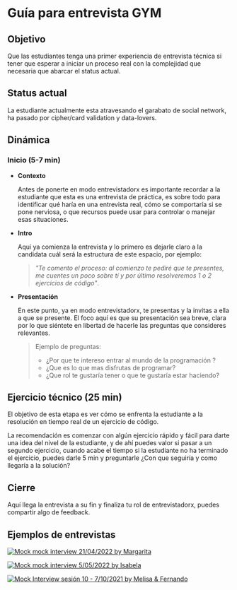 # Guía para entrevista GYM

## Objetivo

Que las estudiantes tenga una primer experiencia de entrevista técnica si tener
que esperar a iniciar un proceso real
con la complejidad que necesaria que abarcar el status actual.

## Status actual

La estudiante actualmente esta atravesando el garabato de social network, ha
pasado por cipher/card validation y data-lovers.

## Dinámica

### Inicio (5-7 min)

- **Contexto**

  Antes de ponerte en modo entrevistadorx es importante recordar a la
  estudiante que esta es una entrevista de práctica, es sobre todo para
  identificar qué haría en una entrevista real, cómo se comportaría si se pone
  nerviosa, o que recursos puede usar para controlar o manejar esas situaciones.

- **Intro**

  Aquí ya comienza la entrevista y lo primero es dejarle claro a la candidata
  cuál será la estructura de este espacio, por ejemplo:
  
  > _"Te comento el proceso: al comienzo te pediré que te presentes, me cuentes
  un poco sobre tí y por último resolveremos 1 o 2 ejercicios de código"_.

- **Presentación**

  En este punto, ya en modo entrevistadorx, te presentas y la invitas a ella a
  que se presente. El foco aquí es que su presentación sea breve, clara
  por lo que siéntete en libertad de hacerle las preguntas que consideres relevantes.
  
  > Ejemplo de preguntas:
  >
  > - ¿Por que te intereso entrar al mundo de la programación ?
  > - ¿Que es lo que mas disfrutas de programar?
  > - ¿Que rol te gustaría tener o que te gustaría estar haciendo?
  
## Ejercicio técnico (25 min)

  El objetivo de esta etapa es ver cómo se enfrenta la estudiante a la
  resolución en tiempo real de un ejercicio de código.
  
  La recomendación es comenzar con algún ejercicio rápido y fácil para darte una
  idea del nivel de la estudiante, y de ahí puedes valor si pasar a un segundo ejercicio,
  cuando acabe el tiempo si la estudiante no ha terminado el ejercicio,
  puedes darle 5 min y preguntarle ¿Con que seguiría y  como llegaría a la solución?
  
## Cierre
  
  Aquí llega la entrevista a su fin y finaliza tu rol de entrevistadorx, puedes
  compartir algo de feedback.

## Ejemplos de entrevistas

[![Mock mock interview 21/04/2022 by Margarita](https://img.youtube.com/vi/JPwObIeVSgw/0.jpg)](https://youtu.be/JPwObIeVSgw)

[![Mock mock interview 5/05/2022 by Isabela](https://img.youtube.com/vi/35Yr3XtRDIg/0.jpg)](https://youtu.be/35Yr3XtRDIg)

[![Mock Interview sesión 10 - 7/10/2021 by Melisa & Fernando](https://img.youtube.com/vi/TEbiUVmZIS4/0.jpg)](https://www.youtube.com/watch?v=TEbiUVmZIS4)
